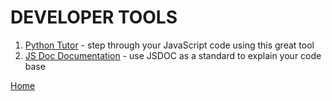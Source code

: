 # DEVELOPER TOOLS


1. [Python Tutor](https://pythontutor.com/javascript.html#mode=edit) - step through your JavaScript code using this great tool
1. [JS Doc Documentation](https://jsdoc.app/) - use JSDOC as a standard to explain your code base

[Home][def]

[def]: README.md